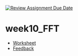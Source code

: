[![Review Assignment Due Date](https://classroom.github.com/assets/deadline-readme-button-22041afd0340ce965d47ae6ef1cefeee28c7c493a6346c4f15d667ab976d596c.svg)](https://classroom.github.com/a/PC3cmVjV)
# week10_FFT

- [Worksheet](FFT.ipynb)
- [Feedback](../../pull/1)
